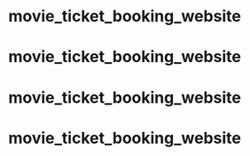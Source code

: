 # movie_ticket_booking_website
# movie_ticket_booking_website
# movie_ticket_booking_website
# movie_ticket_booking_website
